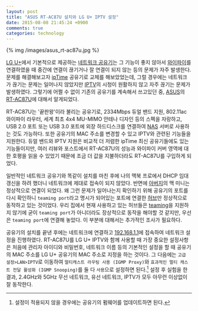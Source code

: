 ```yaml
---
layout: post
title: "ASUS RT-AC87U 설치와 LG U+ IPTV 설정"
date: 2015-08-08 21:45:24 +0900
comments: true
categories: technology
---
```


{% img /images/asus_rt-ac87u.jpg %}

[LG U+](http://www.uplus.co.kr/)에서 기본적으로 제공하는 [네트워크 공유기](https://en.wikipedia.org/wiki/network_router)는 그 기능이 좋지 않아서 [와이파이](https://en.wikipedia.org/wiki/Wifi)를 연결하였을 때 중간에 연결이 끊기거나 잘 연결이 되지 않는 등의 문제가 자주 발생한다. 문제를 해결해보고자 [ipTime](http://iptime.com/iptime/) 공유기로 교체를 해보았었는데, 그럴 경우에는 네트워크가 끊기는 문제는 일어나지 않았지만 [IPTV](https://en.wikipedia.org/wiki/IPTV)의 시청이 원활하지 않고 자주 끊기는 문제가 발생하였다. 그렇기에 어쩔 수 없이 기존의 공유기를 계속해서 쓰고있던 중, [ASUS](http://www.asus.com/)의 [RT-AC87U](https://www.asus.com/kr/Networking/RTAC87U/)에 대해서 알게되었다.

<!--more-->

RT-AC87U는 '끝판왕'이라 불리는 공유기로, 2334Mbps 듀얼 밴드 지원, 802.11ac 와이파이 라우터, 세계 최초 4x4 MU-MIMO 안테나 디자인 등의 스펙을 자랑하고, USB 2.0 포트 또는 USB 3.0 포트에 외장 하드디스크를 연결하여 [NAS](https://en.wikipedia.org/wiki/Network_access_server) 서버로 사용하는 것도 가능하다. 또한 공유기의 MAC 주소를 변경할 수 있고 IPTV와 관련된 기능들을 지원한다. 듀얼 밴드와 IPTV 지원은 비교적 더 저렴한 ipTime 최신 공유기들에도 있는 기능들이지만, 여러 리뷰와 포스트에서 RT-AC87U의 성능과 와이파이 커버 영역에 대한 호평을 읽을 수 있었기 때문에 조금 더 값을 지불하더라도 RT-AC87U를 구입하게 되었다.

일반적인 네트워크 공유기와 똑같이 설치를 마친 후에 나의 맥북 프로에서 DHCP 임대 갱신을 하려 했더니 네트워크에 제대로 접속이 되지 않았다. 반면에 [아버지](http://www.partialrecall.net/)의 맥 미니는 정상적으로 연결이 되었다. 왜 그런 문제가 일어나는지 확인하기 위해 공유기의 포트를 다시 확인하니 `teaming port`라고 명시가 되어있는 포트에 연결한 [허브](https://en.wikipedia.org/wiki/Ethernet_hub)만 정상적으로 동작하고 있는 것이었다. 우리 집에서 현재 사용하고 있는 허브들은 [teaming](https://en.wikipedia.org/wiki/Link_aggregation)을 지원하지 않기에 굳이 `teaming port`가 아니더라도 장상적으로 동작을 해야할 것 같지만, 우선은 `teaming port`에 연결해 놓았다. 이 부분에 대해서는 추가적인 조사가 필요하다.

공유기의 설치를 끝낸 후에는 네트워크에 연결하고 [192.168.1.1](192.168.1.1)에 접속하여 네트워크 설정을 진행하였다. RT-AC87U를 LG U+ IPTV와 함께 사용할 때 가장 중요한 설정사항은 처음에 관리자 아이디와 비밀번호, 네트워크 이름 등의 기본적인 설정을 할 때 공유기의 MAC 주소를 LG U+ 공유기의 MAC 주소로 지정을 하는 것이다. 그 다음에는 `고급 설정>LAN>IPTV`로 이동하여 `멀티캐스트 라우팅 사용 (IGMP Proxy)`와 `효과적인 멀티 캐스트 전달 활성화 (IGMP Snooping)`를 둘 다 `사용`으로 설정하면 된다.[^1] 설정 후 실험을 한 결과, 2.4GHz와 5GHz 무선 네트워크, 유선 네트워크, IPTV가 모두 아무런 이상없이 잘 동작한다.

[^1]: 설정이 적용되지 않을 경우에는 공유기의 펌웨어를 업데이트하면 된다.